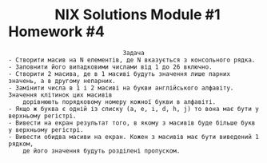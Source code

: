 # &nbsp;&nbsp;&nbsp;&nbsp;&nbsp;&nbsp;&nbsp;&nbsp;&nbsp;&nbsp;&nbsp;&nbsp;&nbsp;&nbsp;NIX Solutions Module #1 Homework #4

                                    Задача 
    - Створити масив на N елементів, де N вказується з консольного рядка.
    - Заповнити його випадковими числами від 1 до 26 включно.
    - Створити 2 масива, де в 1 масиві будуть значення лише парних значень, а в другому непарних.
    - Замінити числа в 1 і 2 масиві на букви англійського алфавіту. Значення клітинок цих масивів 
        дорівнюють порядковому номеру кожної букви в алфавіті.
    - Якщо ж буква є одній із списку (a, e, i, d, h, j) то вона має бути у верхньому регістрі.
    - Вивести на екран результат того, в якому з масивів буде більше букв у верхньому регістрі.
    - Вивести обидва масиви на екран. Кожен з масивів має бути виведений 1 рядком, 
        де його значення будуть розділені пропуском.
